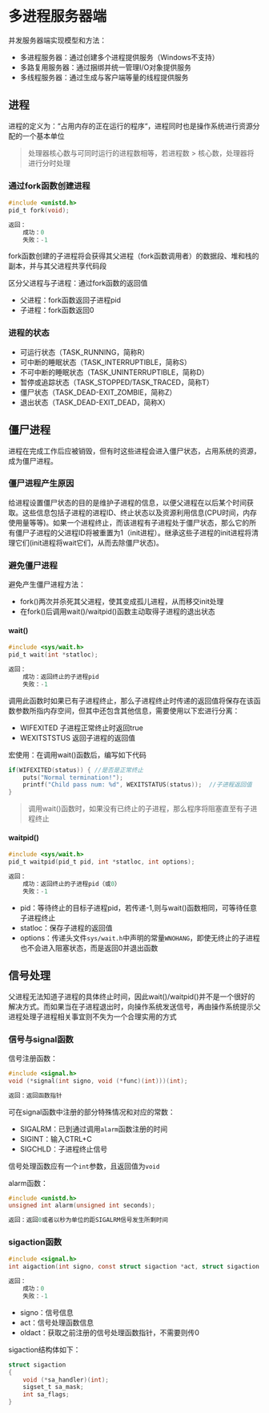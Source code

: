 # 多进程服务器端

 并发服务器端实现模型和方法：

- 多进程服务器：通过创建多个进程提供服务（Windows不支持）
- 多路复用服务器：通过捆绑并统一管理I/O对象提供服务
- 多线程服务器：通过生成与客户端等量的线程提供服务

## 进程

进程的定义为：“占用内存的正在运行的程序“，进程同时也是操作系统进行资源分配的一个基本单位

> 处理器核心数与可同时运行的进程数相等，若进程数 > 核心数，处理器将进行分时处理

### 通过fork函数创建进程

```c
#include <unistd.h>
pid_t fork(void);

返回：
	成功：0
	失败：-1
```

fork函数创建的子进程将会获得其父进程（fork函数调用者）的数据段、堆和栈的副本，并与其父进程共享代码段

区分父进程与子进程：通过fork函数的返回值

- 父进程：fork函数返回子进程pid
- 子进程：fork函数返回0

### 进程的状态

- 可运行状态（TASK_RUNNING，简称R）
- 可中断的睡眠状态（TASK_INTERRUPTIBLE，简称S）
- 不可中断的睡眠状态（TASK_UNINTERRUPTIBLE，简称D）
- 暂停或追踪状态（TASK_STOPPED/TASK_TRACED，简称T）
- 僵尸状态（TASK_DEAD-EXIT_ZOMBIE，简称Z）
- 退出状态（TASK_DEAD-EXIT_DEAD，简称X）

## 僵尸进程

进程在完成工作后应被销毁，但有时这些进程会进入僵尸状态，占用系统的资源，成为僵尸进程。

### 僵尸进程产生原因

给进程设置僵尸状态的目的是维护子进程的信息，以便父进程在以后某个时间获取。这些信息包括子进程的进程ID、终止状态以及资源利用信息(CPU时间，内存使用量等等)。如果一个进程终止，而该进程有子进程处于僵尸状态，那么它的所有僵尸子进程的父进程ID将被重置为1（init进程）。继承这些子进程的init进程将清理它们(init进程将wait它们，从而去除僵尸状态)。

### 避免僵尸进程

避免产生僵尸进程方法：

- fork()两次并杀死其父进程，使其变成孤儿进程，从而移交init处理
- 在fork()后调用wait()/waitpid()函数主动取得子进程的退出状态

#### wait()

```c
#include <sys/wait.h>
pid_t wait(int *statloc);

返回：
	成功：返回终止的子进程pid
	失败：-1
```

调用此函数时如果已有子进程终止，那么子进程终止时传递的返回值将保存在该函数参数所指内存空间，但其中还包含其他信息，需要使用以下宏进行分离：

- WIFEXITED 子进程正常终止时返回true
- WEXITSTSTUS 返回子进程的返回值

宏使用：在调用wait()函数后，编写如下代码

```c
if(WIFEXITED(status)) { //是否是正常终止
    puts("Normal termination!");
    printf("Child pass num: %d", WEXITSTATUS(status));	//子进程返回值
}
```

> 调用wait()函数时，如果没有已终止的子进程，那么程序将阻塞直至有子进程终止

#### waitpid()

```c
#include <sys/wait.h>
pid_t waitpid(pid_t pid, int *statloc, int options);

返回：
	成功：返回终止的子进程pid（或0）
	失败：-1
```

- pid：等待终止的目标子进程pid，若传递-1,则与wait()函数相同，可等待任意子进程终止
- statloc：保存子进程的返回值
- options：传递头文件`sys/wait.h`中声明的常量`WNOHANG`，即使无终止的子进程也不会进入阻塞状态，而是返回0并退出函数

## 信号处理

父进程无法知道子进程的具体终止时间，因此wait()/waitpid()并不是一个很好的解决方式。而如果当在子进程退出时，向操作系统发送信号，再由操作系统提示父进程处理子进程相关事宜则不失为一个合理实用的方式

### 信号与signal函数

信号注册函数：

```c
#include <signal.h>
void (*signal(int signo, void (*func)(int)))(int);

返回：返回函数指针
```

可在signal函数中注册的部分特殊情况和对应的常数：

- SIGALRM：已到通过调用`alarm`函数注册的时间
- SIGINT：输入CTRL+C
- SIGCHLD：子进程终止信号

信号处理函数应有一个`int`参数，且返回值为`void`

alarm函数：

```c
#include <unistd.h>
unsigned int alarm(unsigned int seconds);

返回：返回0或者以秒为单位的距SIGALRM信号发生所剩时间
```

### sigaction函数

```c
#include <signal.h>
int aigaction(int signo, const struct sigaction *act, struct sigaction *oldact);

返回：
	成功：0
	失败：-1
```

- signo：信号信息
- act：信号处理函数信息
- oldact：获取之前注册的信号处理函数指针，不需要则传0

sigaction结构体如下：

```c
struct sigaction
{
    void (*sa_handler)(int);
    sigset_t sa_mask;
    int sa_flags;
}
```